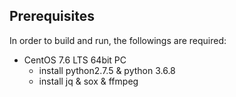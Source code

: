 ## Prerequisites
In order to build and run, the followings are required:

+ CentOS 7.6 LTS 64bit PC
  + install python2.7.5 & python 3.6.8
  + install jq & sox & ffmpeg

